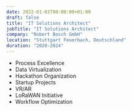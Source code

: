 ```yaml
---
date: 2022-01-01T00:00:00+01:00
draft: false
title: "IT Solutions Architect"
jobTitle: "IT Solutions Architect"
company: "Robert Bosch GmbH"
location: "Stuttgart Feuerbach, Deutschland"
duration: "2020-2024"
---
```

- Process Excellence
- Data Virtualization
- Hackathon Organization
- Startup Projects
- VR/AR
- LoRaWAN Initiative
- Workflow Optimization
